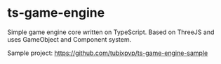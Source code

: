 # ts-game-engine
Simple game engine core written on TypeScript. 
Based on ThreeJS and uses GameObject and Component system.

Sample project: https://github.com/tubixpvp/ts-game-engine-sample
